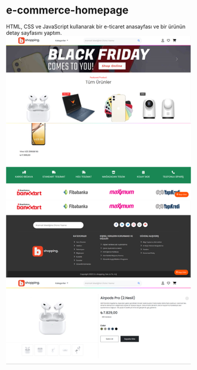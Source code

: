 # e-commerce-homepage
HTML, CSS ve JavaScript kullanarak bir e-ticaret anasayfası ve bir ürünün detay sayfasını yaptım.
![Preview](https://github.com/batuhanyasayan/e-commerce-homepage/blob/main/Screenshot/homepage-1.png)
![Preview](https://github.com/batuhanyasayan/e-commerce-homepage/blob/main/Screenshot/homepage-2.png)
![Preview](https://github.com/batuhanyasayan/e-commerce-homepage/blob/main/Screenshot/homepage-3.png)
![Preview](https://github.com/batuhanyasayan/e-commerce-homepage/blob/main/Screenshot/detailpage.png)
